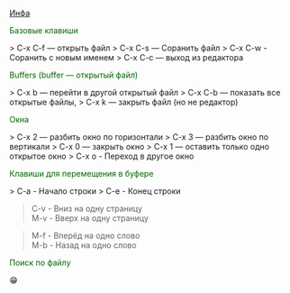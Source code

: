   

  [Инфа](https://github.com/emacs-tw/awesome-emacs#lisp-family)
  
<p style = color:#006400 > Базовые клавиши </p>   
> C-x C-f — открыть файл   
> C-x C-s — Соранить файл   
> C-x C-w - Соранить с новым именем      
> C-x C-c — выход из редактора   

<p style = color:006400> Buffers (buffer — открытый файл) </p>     
> C-x b — перейти в другой открытый файл   
> C-x C-b — показать все открытые файлы,   
> C-x k — закрыть файл (но не редактор)   

<p style = color:006400> Окна  </p>    
> C-x 2 — разбить окно по горизонтали   
> C-x 3 — разбить окно по вертикали   
> C-x 0 — закрыть окно    
> C-x 1 — оставить только одно открытое окно   
> C-x o - Переход в другое окно    

<p style = color:006400> Клавиши для перемещения в буфере </p>     
> C-a - Начало строки    
> C-e - Конец строки     

> C-v - Вниз на одну страницу     
> M-v - Вверх на одну страницу     

> M-f - Вперёд на одно слово   
> M-b - Назад на одно слово     


<p style = color:006400> Поиск по файлу  </p>    
&#128513;
